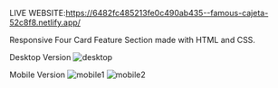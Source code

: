 LIVE WEBSITE:https://6482fc485213fe0c490ab435--famous-cajeta-52c8f8.netlify.app/

 Responsive Four Card Feature Section made with HTML and CSS.
 
 
 
 Desktop Version
 ![desktop](https://github.com/alexandrav01/Four-Card-Feature-Section/assets/93940491/52017cf9-e09f-4113-9a79-1cbd7ff9cdab)
 
 Mobile Version
![mobile1](https://github.com/alexandrav01/Four-Card-Feature-Section/assets/93940491/bb47d59d-161b-4dee-9423-8397657af186)
![mobile2](https://github.com/alexandrav01/Four-Card-Feature-Section/assets/93940491/9396747c-cc45-402c-a53a-c70a2894d4ca)
